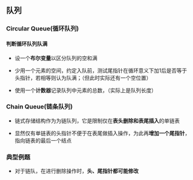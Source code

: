 ## 队列 

### Circular Queue(循环队列)

#### 判断循环队列队满

- 设一个**布尔变量**以区分队列的空和满

- 少用一个元素的空间，约定入队前，测试尾指针在循环意义下加1后是否等于头指针，若相等则认为队满；（但此时实际还有一个空位置）

- 使用一个**计数器**记录队列中元素的总数，（实际上是队列长度）

### Chain Queue(链条队列)

- 链式存储结构作为为链队列，它是限制仅在**表头删除和表尾插入**的单链表

- 显然仅有单链表的头指针不便于在表尾做插入操作，为此再**增加一个尾指针**，指向链表的最后一个结点


### 典型例题

- 对于链队，在进行删除操作时，**头、尾指针都可能修改**


